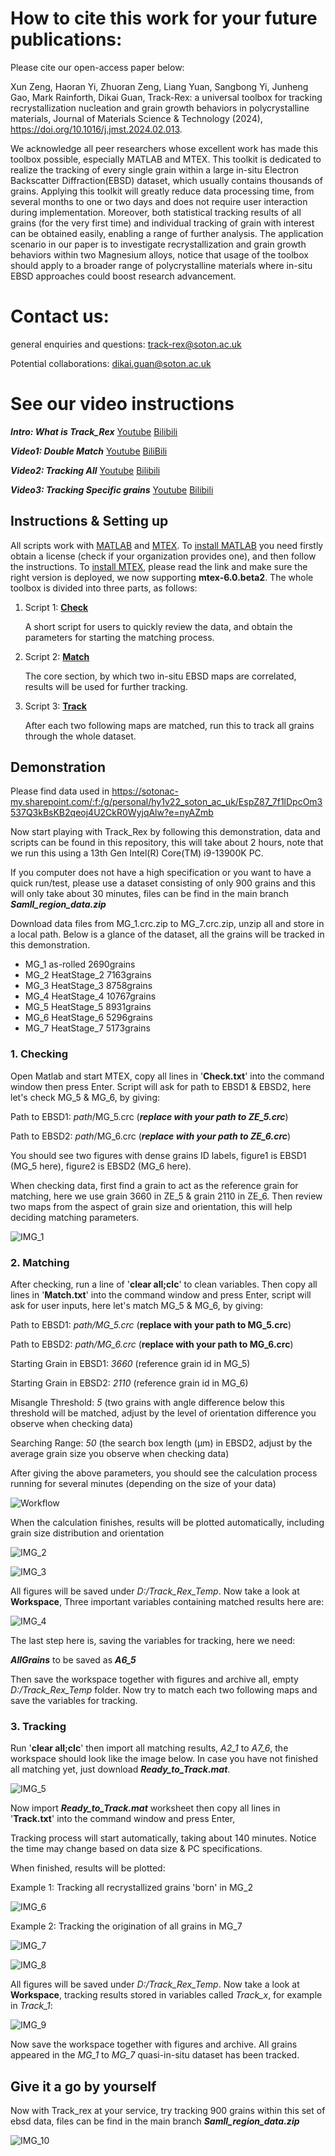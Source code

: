 # How to cite this work for your future publications:

Please cite our open-access paper below:

Xun Zeng, Haoran Yi, Zhuoran Zeng, Liang Yuan, Sangbong Yi, Junheng Gao, Mark Rainforth, Dikai Guan, Track-Rex: a universal toolbox for tracking recrystallization nucleation and grain growth behaviors in polycrystalline materials, Journal of Materials Science & Technology (2024), https://doi.org/10.1016/j.jmst.2024.02.013.

We acknowledge all peer researchers whose excellent work has made this toolbox possible, especially MATLAB and MTEX. This toolkit is dedicated to realize the tracking of every single grain within a large in-situ Electron Backscatter Diffraction(EBSD) dataset, which usually contains thousands of grains. Applying this toolkit will greatly reduce data processing time, from several months to one or two days and does not require user interaction during implementation. Moreover, both statistical tracking results of all grains (for the very first time) and individual tracking of grain with interest can be obtained easily, enabling a range of further analysis. The application scenario in our paper is to investigate recrystallization and grain growth behaviors within two Magnesium alloys, notice that usage of the toolbox should apply to a broader range of polycrystalline materials where in-situ EBSD approaches could boost research advancement.

# Contact us:

general enquiries and questions: track-rex@soton.ac.uk

Potential collaborations: dikai.guan@soton.ac.uk 

# See our video instructions

_**Intro: What is Track_Rex**_ [Youtube](https://www.youtube.com/watch?v=hkKFDYwRhTQ) [Bilibili](https://www.bilibili.com/video/BV1mv421r77j)

_**Video1: Double Match**_ [Youtube](https://www.youtube.com/watch?v=_GstKJvMVOc) [BiliBili](https://www.bilibili.com/video/BV1YK421t7Na)

_**Video2: Tracking All**_ [Youtube](https://www.youtube.com/watch?v=VfS-a9o_TUI) [Bilibili](https://www.bilibili.com/video/BV1ix4y1C76C)

_**Video3: Tracking Specific grains**_ [Youtube](https://www.youtube.com/watch?v=_l_4D8OAZRc) [Bilibili](https://www.bilibili.com/video/BV1Ex4y1r7eF)

## Instructions & Setting up

All scripts work with [MATLAB](https://uk.mathworks.com/products/matlab.html) and [MTEX](https://mtex-toolbox.github.io/index). To [install MATLAB](https://login.mathworks.com/embedded-login/landing.html?cid=getmatlab&s_tid=gn_getml) you need firstly obtain a license (check if your organization provides one), and then follow the instructions. To [install MTEX](https://mtex-toolbox.github.io/download), please read the link and make sure the right version is deployed, we now supporting **mtex-6.0.beta2**. The whole toolbox is divided into three parts, as follows:

1. Script 1: [**Check**](https://github.com/TrackRex/Track-Rex/blob/main/1.Check.md)

   A short script for users to quickly review the data, and obtain the parameters for starting the matching process.

4. Script 2:  [**Match**](https://github.com/TrackRex/Track-Rex/blob/main/2.Match.md)

   The core section, by which two in-situ EBSD maps are correlated, results will be used for further tracking.

5. Script 3: [**Track**](https://github.com/TrackRex/Track-Rex/blob/main/3.Track.md)

   After each two following maps are matched, run this to track all grains through the whole dataset.

## Demonstration

Please find data used in https://sotonac-my.sharepoint.com/:f:/g/personal/hy1v22_soton_ac_uk/EspZ87_7f1lDpcOm3537Q3kBsKB2qeoj4U2CkR0WyjqAlw?e=nyAZmb

Now start playing with Track_Rex by following this demonstration, data and scripts can be found in this repository, this will take about 2 hours, note that we run this using a 13th Gen Intel(R) Core(TM) i9-13900K PC.

If you computer does not have a high specification or you want to have a quick run/test, please use a dataset consisting of only 900 grains and this will only take about 30 minutes, files can be find in the main branch _**Samll_region_data.zip**_

Download data files from MG_1.crc.zip to MG_7.crc.zip, unzip all and store in a local path. Below is a glance of the dataset, all the grains will be tracked in this demonstration.

+ MG_1		as-rolled		2690grains
+ MG_2		HeatStage_2		7163grains
+ MG_3		HeatStage_3		8758grains
+ MG_4		HeatStage_4		10767grains
+ MG_5		HeatStage_5		8931grains
+ MG_6		HeatStage_6		5296grains
+ MG_7		HeatStage_7		5173grains

### 1. Checking

Open Matlab and start MTEX, copy all lines in '**Check.txt**' into the command window then press Enter. Script will ask for path to EBSD1 & EBSD2, here let's check MG_5 & MG_6, by giving:

Path to EBSD1: _path_/MG_5.crc (_**replace with your path to ZE_5.crc**_)

Path to EBSD2: _path_/MG_6.crc (_**replace with your path to ZE_6.crc**_)

You should see two figures with dense grains ID labels, figure1 is EBSD1 (MG_5 here), figure2 is EBSD2 (MG_6 here).

When checking data, first find a grain to act as the reference grain for matching, here we use grain 3660 in ZE_5 & grain 2110 in ZE_6. Then review two maps from the aspect of grain size and orientation, this will help deciding matching parameters.

![IMG_1](https://github.com/TrackRex/Track_Rex/assets/161822160/932f231f-d6fd-45f3-a791-2e578cdc0980)

### 2. Matching

After checking, run a line of '**clear all;clc**' to clean variables. Then copy all lines in '**Match.txt**' into the command window and press Enter, script will ask for user inputs, here let's match MG_5 & MG_6, by giving:

Path to EBSD1: _path/MG_5.crc_ (**replace with your path to MG_5.crc**)

Path to EBSD2: _path/MG_6.crc_ (**replace with your path to MG_6.crc**)

Starting Grain in EBSD1: _3660_ (reference grain id in MG_5)

Starting Grain in EBSD2: _2110_ (reference grain id in MG_6)

Misangle Threshold: _5_ (two grains with angle difference below this threshold will be matched, adjust by the level of orientation difference you observe when checking data)

Searching Range: _50_ (the search box length (µm) in EBSD2, adjust by the average grain size you observe when checking data)

After giving the above parameters, you should see the calculation process running for several minutes (depending on the size of your data)

![Workflow](https://github.com/TrackRex/Track_Rex/assets/161822160/c1757a20-0401-4c7d-9b85-558c29600195)

When the calculation finishes, results will be plotted automatically, including grain size distribution and orientation

![IMG_2](https://github.com/TrackRex/Track_Rex/assets/161822160/8a70327c-0e94-453c-bc5f-7fd8ddc193b7)

![IMG_3](https://github.com/TrackRex/Track_Rex/assets/161822160/8211aba2-6482-4ed6-8989-bfe16cdba542)

All figures will be saved under _D:/Track_Rex_Temp_. Now take a look at **Workspace**, Three important variables containing matched results here are:

![IMG_4](https://github.com/TrackRex/Track_Rex/assets/161822160/ca2d8a9f-74ef-484d-a2d4-3e02539fd8f7)

The last step here is, saving the variables for tracking, here we need:

_**AllGrains**_ to be saved as _**A6_5**_

Then save the workspace together with figures and archive all, empty _D:/Track_Rex_Temp_ folder. Now try to match each two following maps and save the variables for tracking.

### 3. Tracking

Run '**clear all;clc**' then import all matching results, _A2_1_ to _A7_6_, the workspace should look like the image below. In case you have not finished all matching yet, just download _**Ready_to_Track.mat**_.

![IMG_5](https://github.com/TrackRex/Track_Rex/assets/161822160/26084bc2-91a7-4b69-b387-dc0d298fc815)

Now import _**Ready_to_Track.mat**_ worksheet then copy all lines in '**Track.txt**' into the command window and press Enter,

Tracking process will start automatically, taking about 140 minutes. Notice the time may change based on data size & PC specifications.

When finished, results will be plotted:

Example 1: Tracking all recrystallized grains 'born' in MG_2

![IMG_6](https://github.com/TrackRex/Track_Rex/assets/161822160/49a15b47-5c0e-433f-816d-35381207f825)

Example 2: Tracking the origination of all grains in MG_7

![IMG_7](https://github.com/TrackRex/Track_Rex/assets/161822160/4af38204-0bf6-4d38-8b95-7a59b13e2069)

![IMG_8](https://github.com/TrackRex/Track_Rex/assets/161822160/d35ebba4-5edc-4b8f-8c44-c565b535c900)

All figures will be saved under _D:/Track_Rex_Temp_. Now take a look at **Workspace**, tracking results stored in variables called _Track_x_, for example in _Track_1_:

![IMG_9](https://github.com/TrackRex/Track_Rex/assets/161822160/fefe1162-6fc6-4974-a4e7-bd1ad5a7e69b)

Now save the workspace together with figures and archive. All grains appeared in the _MG_1_ to _MG_7_ quasi-in-situ dataset has been tracked.

## Give it a go by yourself

Now with Track_rex at your service, try tracking 900 grains within this set of ebsd data, files can be find in the main branch _**Samll_region_data.zip**_

![IMG_10](https://github.com/TrackRex/Track_Rex/assets/161822160/87650bb6-60d6-495b-96ad-c21ad98814f5)

